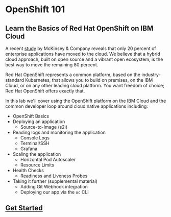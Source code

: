 # OpenShift 101

## Learn the Basics of Red Hat OpenShift on IBM Cloud

A recent [study](https://github.com/svennam92/openshift101/tree/ab7f1406831de9aa1a60da349dd5bff8d11f7e13/workshop/study/README.md) by McKinsey & Company reveals that only 20 percent of enterprise applications have moved to the cloud. We believe that a hybrid cloud approach, built on open source and a vibrant open ecosystem, is the best way to move the remaining 80 percent.

Red Hat OpenShift represents a common platform, based on the industry-standard Kubernetes, that allows you to build on premises, on the IBM Cloud, or on any other leading cloud platform. You want freedom of choice; Red Hat OpenShift offers exactly that.

In this lab we'll cover using the OpenShift platform on the IBM Cloud and the common developer loop around cloud native applications including:

* OpenShift Basics
* Deploying an application
    * Source-to-Image \(s2i\)
* Reading logs and monitoring the application
    * Console Logs
    * Terminal/SSH
    * Grafana
* Scaling the application
    * Horizontal Pod Autoscaler
    * Resource Limits
* Health Checks
    * Readiness and Liveness Probes
* Taking it further (supplemental material)
    * Adding Git Webhook integration
    * Deploying our app via the `oc` CLI

## [Get Started](GETSTARTED.md)
